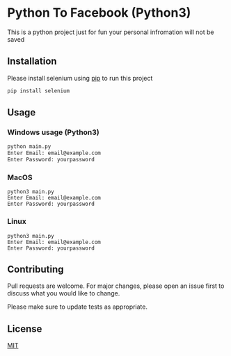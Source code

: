 # Python To Facebook (Python3)

This is a python project just for fun your personal infromation will not be saved

## Installation
Please install selenium using [pip](https://pypi.org/project/selenium/) to run this project

```bash
pip install selenium
```

## Usage

### Windows usage (Python3)
```bash
python main.py
Enter Email: email@example.com
Enter Password: yourpassword
```
### MacOS
```
python3 main.py
Enter Email: email@example.com
Enter Password: yourpassword
```
### Linux
```
python3 main.py
Enter Email: email@example.com
Enter Password: yourpassword
```

## Contributing
Pull requests are welcome. For major changes, please open an issue first to discuss what you would like to change.

Please make sure to update tests as appropriate.

## License
[MIT](https://github.com/jostimian/Python-To-Facebook/blob/master/License/License.txt)